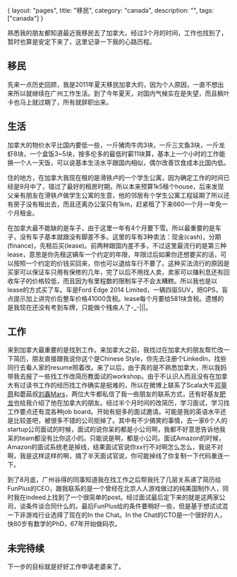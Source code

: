 {
layout: "pages",
title: "移民",
category: "canada",
description: "",
tags: ["canada"]
}

熟悉我的朋友都知道最近我移民去了加拿大。经过3个月的时间，工作也找到了，暂时也算是安定下来了，这里记录一下我的心路历程。

## 移民

先来一点历史回顾，我是2011年夏天移民加拿大的，因为个人原因，一直不想出来所以就继续在广州工作生活。到了今年夏天，对国内气候实在是失望，而且枫叶卡也马上就过期了，所有就辞职出来。

## 生活

加拿大的物价水平比国内要低一些，一斤猪肉牛肉3块，一斤三文鱼3块，一斤龙虾8块，一个盒饭3~5块，按多伦多的最低时薪11块算，基本上一个小时的工作能换一个人一天饭，可以说基本生活水平跟国内相似，偶尔改善饮食成本比国内低。

住的地方，在加拿大我现在租的是滑铁卢的一个学生公寓，因为确定工作的时间已经是9月中了，错过了最好的租房时期，所以本来预算1k5租个house，后来发现父亲有朋友在滑铁卢做学生公寓的生意，他的邻居有个学生公寓工程延期了所以还有房子没有租出去，而且还离办公室只有1km，赶紧租了下来660一个月一年免一个月租金。

在加拿大最不能缺的是车子，由于这里一年有4个月要下雪。所以最重要的是车子，没有车子基本就跟没有脚差不多。这里的车有3种卖法：现金(cash)，分期(finance)，先租后买(lease)。前两种跟国内差不多，不过这里最流行的是第三种lease，意思是你先租这辆车一个约定的年限，年限过后如果你还想要买的话，可以按照一个约定的价钱买回来，你也可以退给车行不要了。这种买法流行的原因是买家可以保证车只用有保修的几年，完了以后不用找人卖，卖家可以赚利息还有回收车子的价格较低，而且因为有里程数的限制车子不会太糟糕。所以我也是以lease的方式买了车。车是Ford Edge 2014 Limited，一辆四驱SUV，把GPS，盲点提示加上讲完价后整车价格41000含税。lease每个月要给581块含税。遗憾的是我现在还没有考到车牌，只能做个残疾人了-_-|||。

## 工作

来到加拿大最重要的是找到工作。来加拿大之前，我找过在加拿大的朋友帮忙改一下简历，朋友直接跟我说你这个是Chinese Style，你先去注册个LinkedIn，找些同行去看人家的resume照着改。来了以后，由于真的是不熟悉加拿大，所以我妈带我去报了一些找工作改简历教面试的workshop。由于不认识人而且没有在加拿大有过读书工作的经历找工作确实是挺难的，所以在微博上联系了Scala大牛[邓草原](http://weibo.com/dcaoyuan)和蘑菇叔[刘鑫Mars](http://weibo.com/marchliu)，两位大牛都私信了我一些朋友的联系方式，还有好基友[肥龙](http://weibo.com/gppp)也给我介绍了他在加拿大的朋友。经过半个月时间的改简历，学习面试，学习找工作要点还有混各种job board。开始有挺多的面试邀请。可能是我的英语水平还是比较差吧，被很多不错的公司拒掉了。其中有不少搞笑的事情，去一家6个人的startup公司面试的时候，面试的说你呆的都是小公司啊，我都不好意思告诉他我呆的team都没有比你这小的。只能说是啊，都是小公司。面试Amazon的时候，Amazon的面试系统老是掉线，结果面试官说你xx行不对啊怎么怎么，我说不对啊，我是这样这样的啊，搞了半天面试官说，你可能掉线了你复制一下代码重连一下。

到了8月底，广州谷得的同事知道我在找工作之后帮我托了几层关系递了简历给FunPlus的CEO，跟我联系的是一个曾经在北京人人游戏做过的纯美国制作人，同时我在indeed上找到了一个很简单的post。经过面试最后定下来的就是这两家公司，谈条件谈合同什么的。最后FunPlus给的条件要稍好一些，但是基于想试试混一下非游戏行业选择了现在的In the Chat。In the Chat的CTO是一个很好的人，快80岁有数学的PhD，67年开始做码农。

## 未完待续

下一步的目标就是好好工作申请老婆来了。
